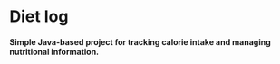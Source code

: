 # Diet log
#### Simple Java-based project for tracking calorie intake and managing nutritional information. 
